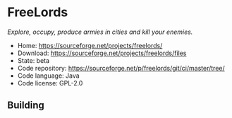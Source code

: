 # FreeLords

_Explore, occupy, produce armies in cities and kill your enemies._

- Home: https://sourceforge.net/projects/freelords/
- Download: https://sourceforge.net/projects/freelords/files
- State: beta
- Code repository: https://sourceforge.net/p/freelords/git/ci/master/tree/
- Code language: Java
- Code license: GPL-2.0

## Building


